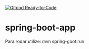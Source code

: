 [![Gitpod Ready-to-Code](https://img.shields.io/badge/Gitpod-Ready--to--Code-blue?logo=gitpod)](https://gitpod.io/#https://github.com/mineda/spring-boot-app) 

# spring-boot-app

Para rodar utilize: mvn spring-goot:run

